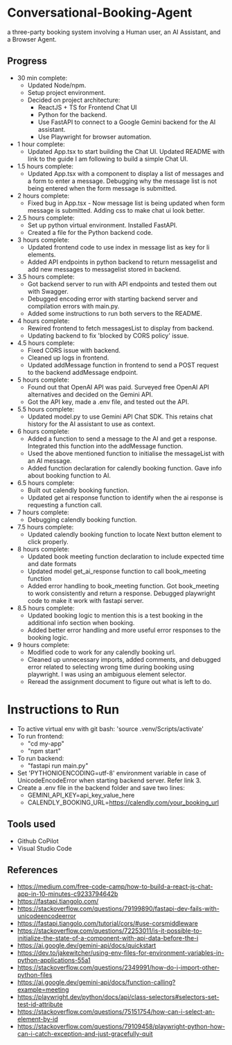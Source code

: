 # Conversational-Booking-Agent
 a three-party booking system involving a Human user, an AI Assistant, and a Browser Agent. 

## Progress
* 30 min complete:
    * Updated Node/npm.
    * Setup project environment.
    * Decided on project architecture:
        * ReactJS + TS for Frontend Chat UI
        * Python for the backend. 
        * Use FastAPI to connect to a Google Gemini backend for the AI assistant.
        * Use Playwright for browser automation.  
* 1 hour complete:
    * Updated App.tsx to start building the Chat UI. Updated README with link to the guide I am following to build a simple Chat UI.
* 1.5 hours complete:
    * Updated App.tsx with a component to display a list of messages and a form to enter a message. Debugging why the message list is not being entered when the form message is submitted.
* 2 hours complete:
    * Fixed bug in App.tsx - Now message list is being updated when form message is submitted. Adding css to make chat ui look better.
* 2.5 hours complete:
    * Set up python virtual environment. Installed FastAPI. 
    * Created a file for the Python backend code.
* 3 hours complete:
    * Updated frontend code to use index in message list as key for li elements.
    * Added API endpoints in python backend to return messagelist and add new messages to messagelist stored in backend.
* 3.5 hours complete:
    * Got backend server to run with API endpoints and tested them out with Swagger.
    * Debugged encoding error with starting backend server and compilation errors with main.py.
    * Added some instructions to run both servers to the README.
* 4 hours complete:
    * Rewired frontend to fetch messagesList to display from backend.
    * Updating backend to fix 'blocked by CORS policy' issue.
* 4.5 hours complete:
    * Fixed CORS issue with backend.
    * Cleaned up logs in frontend.
    * Updated addMessage function in frontend to send a POST request to the backend addMessage endpoint.
* 5 hours complete:
    * Found out that OpenAI API was paid. Surveyed free OpenAI API alternatives and decided on the Gemini API.
    * Got the API key, made a .env file, and tested out the API.
* 5.5 hours complete:
    * Updated model.py to use Gemini API Chat SDK. This retains chat history for the AI assistant to use as context.
* 6 hours complete:
    * Added a function to send a message to the AI and get a response. Integrated this function into the addMessage function.
    * Used the above mentioned function to initialise the messageList with an AI message.
    * Added function declaration for calendly booking function. Gave info about booking function to AI.
* 6.5 hours complete:
    * Built out calendly booking function.
    * Updated get ai response function to identify when the ai response is requesting a function call.
* 7 hours complete:
    * Debugging calendly booking function.
* 7.5 hours complete:
    * Updated calendly booking function to locate Next button element to click properly.
* 8 hours complete:
    * Updated book meeting function declaration to include expected time and date formats
    * Updated model get_ai_response function to call book_meeting function
    * Added error handling to book_meeting function. Got book_meeting to work consistently and return a response. Debugged playwright code to make it work with fastapi server.
* 8.5 hours complete:
    * Updated booking logic to mention this is a test booking in the additional info section when booking.
    * Added better error handling and more useful error responses to the booking logic.
* 9 hours complete:
    * Modified code to work for any calendly booking url.
    * Cleaned up unnecessary imports, added comments, and debugged error related to selecting wrong time during booking using playwright. I was using an ambiguous element selector.
    * Reread the assignment document to figure out what is left to do.

# Instructions to Run
* To active virtual env with git bash: 'source .venv/Scripts/activate'
* To run frontend:
    * "cd my-app"
    * "npm start"
* To run backend:
    * "fastapi run main.py"
* Set 'PYTHONIOENCODING=utf-8' environment variable in case of UnicodeEncodeError when starting backend server. Refer link 3.
* Create a .env file in the backend folder and save two lines:
    * GEMINI_API_KEY=api_key_value_here
    * CALENDLY_BOOKING_URL=https://calendly.com/your_booking_url

## Tools used
* Github CoPilot
* Visual Studio Code

## References
* https://medium.com/free-code-camp/how-to-build-a-react-js-chat-app-in-10-minutes-c9233794642b
* https://fastapi.tiangolo.com/
* https://stackoverflow.com/questions/79199890/fastapi-dev-fails-with-unicodeencodeerror
* https://fastapi.tiangolo.com/tutorial/cors/#use-corsmiddleware
* https://stackoverflow.com/questions/72253011/is-it-possible-to-initialize-the-state-of-a-component-with-api-data-before-the-i
* https://ai.google.dev/gemini-api/docs/quickstart
* https://dev.to/jakewitcher/using-env-files-for-environment-variables-in-python-applications-55a1
* https://stackoverflow.com/questions/2349991/how-do-i-import-other-python-files
* https://ai.google.dev/gemini-api/docs/function-calling?example=meeting
* https://playwright.dev/python/docs/api/class-selectors#selectors-set-test-id-attribute
* https://stackoverflow.com/questions/75151754/how-can-i-select-an-element-by-id
* https://stackoverflow.com/questions/79109458/playwright-python-how-can-i-catch-exception-and-just-gracefully-quit